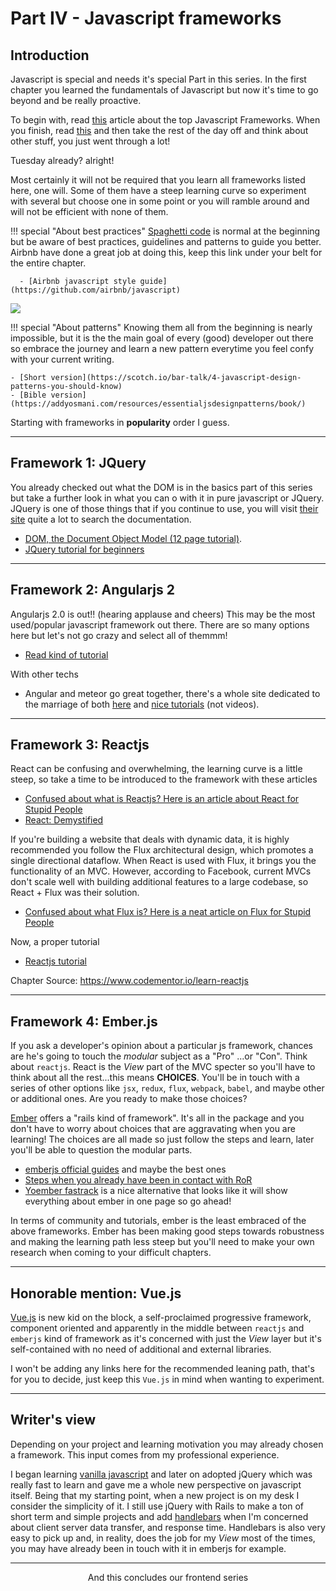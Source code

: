 # Part IV - Javascript frameworks

## Introduction

Javascript is special and needs it's special Part in this series. In the first chapter you learned the fundamentals of Javascript but now it's time to go beyond and be really proactive.

To begin with, read [this](http://www.sitepoint.com/top-javascript-frameworks-libraries-tools-use/) article about the top Javascript Frameworks. When you finish, read [this](https://www.codementor.io/javascript/tutorial/should-you-build-your-web-application-with-javascript-mvc-frameworks) and then take the rest of the day off and think about other stuff, you just went through a lot!

Tuesday already? alright!

Most certainly it will not be required that you learn all frameworks listed here, one will. Some of them have a steep learning curve so experiment with several but choose one in some point or you will ramble around and will not be efficient with none of them.

!!! special "About best practices"
    [Spaghetti code](https://sourcemaking.com/antipatterns/spaghetti-code) is normal at the beginning but be aware of best practices, guidelines and patterns to guide you better. Airbnb have done a great job at doing this, keep this link under your belt for the entire chapter.

      - [Airbnb javascript style guide](https://github.com/airbnb/javascript)

![](/img/spaghetti.jpg)

!!! special "About patterns"
    Knowing them all from the beginning is nearly impossible, but it is the the main goal of every (good) developer out there so embrace the journey and learn a new pattern everytime you feel confy with your current writing.

    - [Short version](https://scotch.io/bar-talk/4-javascript-design-patterns-you-should-know)
    - [Bible version](https://addyosmani.com/resources/essentialjsdesignpatterns/book/)



Starting with frameworks in **popularity** order I guess.

---

## Framework 1: JQuery

You already checked out what the DOM is in the basics part of this series but take a further look in what you can o with it in pure javascript or JQuery. JQuery is one of those things that if you continue to use, you will visit [their site](https://jquery.com/) quite a lot to search the documentation.

- [DOM, the Document Object Model (12 page tutorial)](http://www.w3schools.com/js/js_htmldom.asp).
- [JQuery tutorial for beginners](https://www.youtube.com/playlist?list=PLoYCgNOIyGABdI2V8I_SWo22tFpgh2s6_)

---

## Framework 2: Angularjs 2

Angularjs 2.0 is out!! (hearing applause and cheers) This may be the most used/popular javascript framework out there. There are so many options here but let's not go crazy and select all of themmm!

- [Read kind of tutorial](http://learnangular2.com/)

With other techs

- Angular and meteor go great together, there's a whole site dedicated to the marriage of both [here](https://www.angular-meteor.com/) and [nice tutorials](https://www.angular-meteor.com/tutorials/socially/angular2/bootstrapping) (not videos).

---

## Framework 3: Reactjs

React can be confusing and overwhelming, the learning curve is a little steep, so take a time to be introduced to the framework with these articles

- [Confused about what is Reactjs? Here is an article about React for Stupid People](http://blog.andrewray.me/reactjs-for-stupid-people/)
- [React: Demystified](http://blog.reverberate.org/2014/02/react-demystified.html)

If you're building a website that deals with dynamic data, it is highly recommended you follow the Flux architectural design, which promotes a single directional dataflow. When React is used with Flux, it brings you the functionality of an MVC. However, according to Facebook, current MVCs don't scale well with building additional features to a large codebase, so React + Flux was their solution.

- [Confused about what Flux is? Here is a neat article on Flux for Stupid People](http://blog.andrewray.me/flux-for-stupid-people/)

Now, a proper tutorial

- [Reactjs tutorial](https://www.youtube.com/playlist?list=PLoYCgNOIyGABj2GQSlDRjgvXtqfDxKm5b)

Chapter Source: https://www.codementor.io/learn-reactjs

---

## Framework 4: Ember.js

If you ask a developer's opinion about a particular js framework, chances are he's going to touch the _modular_ subject as a "Pro" ...or "Con". Think about `reactjs`.  React is the _View_ part of the MVC specter so you'll have to think about all the rest...this means **CHOICES**.
You'll be in touch with a series of other options like `jsx`, `redux`, `flux`, `webpack`, `babel`, and maybe other or additional ones. Are you ready to make those choices?

[Ember](http://emberjs.com/) offers a "rails kind of framework". It's all in the package and you don't have to worry about choices that are aggravating when you are learning! The choices are all made so just follow the steps and learn, later you'll be able to question the modular parts.

- [emberjs official guides](https://guides.emberjs.com/v2.10.0/) and maybe the best ones
- [Steps when you already have been in contact with RoR](https://spin.atomicobject.com/2015/08/24/learn-ember-js-quickly/)
- [Yoember fastrack](http://yoember.com/) is a nice alternative that looks like it will show everything about ember in one page so go ahead!

In terms of community and tutorials, ember is the least embraced of the above frameworks. Ember has been making good steps towards robustness and making the learning path less steep but you'll need to make your own research when coming to your difficult chapters.

---

## Honorable mention: Vue.js

[Vue.js](https://vuejs.org/) is new kid on the block, a self-proclaimed progressive framework, component oriented and apparently in the middle between `reactjs` and `emberjs` kind of framework as it's concerned with just the _View_ layer but it's self-contained with no need of additional and external libraries.

I won't be adding any links here for the recommended leaning path, that's for you to decide, just keep this `Vue.js` in mind when wanting to experiment.

---

## Writer's view

Depending on your project and learning motivation you may already chosen a framework. This input comes from my professional experience.

I began learning [vanilla javascript](http://stackoverflow.com/questions/20435653/what-is-vanillajs) and later on adopted jQuery which was really fast to learn and gave me a whole new perspective on javascript itself. Being that my starting point, when a new project is on my desk I consider the simplicity of it. I still use jQuery with Rails to make a ton of short term and simple projects and add [handlebars](http://handlebarsjs.com/) when I'm concerned about client server data transfer, and response time. Handlebars is also very easy to pick up and, in reality, does the job for my _View_ most of the times, you may have already been in touch with it in emberjs for example.

---

<center> And this concludes our frontend series </center>
